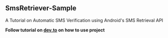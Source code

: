 ## SmsRetriever-Sample
A Tutorial on Automatic SMS Verification using Android's SMS Retrieval API

**Follow tutorial on [dev.to](https://dev.to/kwabenberko/automatic-sms-verification-with-android-s-sms-retrieval-api-33bg) on how to use project**

